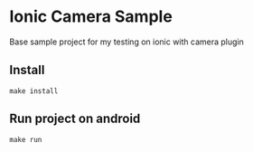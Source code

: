 # Ionic Camera Sample

Base sample project for my testing on ionic with camera plugin

## Install

    make install

## Run project on android

    make run
